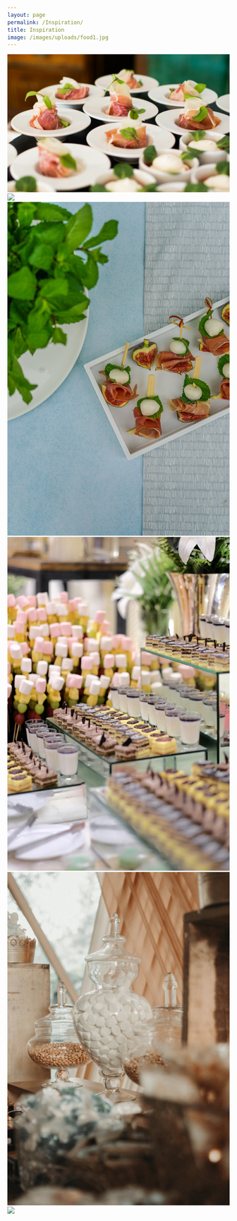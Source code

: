 ```yaml
---
layout: page
permalink: /Inspiration/
title: Inspiration
image: /images/uploads/food1.jpg
---
```


<div class="gallery-box">
  <div class="gallery">
    <img src="/images/food1.jpg">
    <img src="/images/food2.jpg">
    <img src="/images/food3.jpg">
    <img src="/images/food4.jpg">
    <img src="/images/food5.jpg">
    <img src="/images/food6.jpg">
  </div>
</div>
